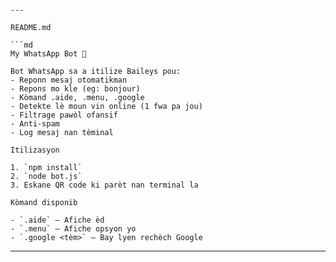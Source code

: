 ```

---

README.md

```md
My WhatsApp Bot 🤖

Bot WhatsApp sa a itilize Baileys pou:
- Reponn mesaj otomatikman  
- Repons mo kle (eg: bonjour)  
- Kòmand .aide, .menu, .google  
- Detekte lè moun vin online (1 fwa pa jou)  
- Filtrage pawòl ofansif  
- Anti-spam  
- Log mesaj nan tèminal  

Itilizasyon

1. `npm install`  
2. `node bot.js`  
3. Eskane QR code ki parèt nan terminal la  

Kòmand disponib

- `.aide` – Afiche èd  
- `.menu` – Afiche opsyon yo  
- `.google <tèm>` – Bay lyen rechèch Google  
```

---
